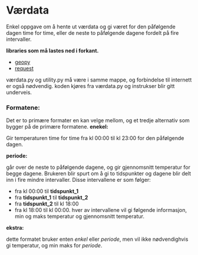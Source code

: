 # Værdata
Enkel oppgave om å hente ut værdata og gi været for den påfølgende dagen
time for time, eller de neste to påfølgende dagene fordelt på fire
intervaller. 

**libraries som må lastes ned i forkant.**
  - [geopy](https://pypi.org/project/geopy/)
  - [request](https://pypi.org/project/requests/)

værdata.py og utility.py må være i samme mappe, og forbindelse
til internett er også nødvendig. koden kjøres fra værdata.py
og instrukser blir gitt underveis. 

### Formatene:
Det er to primære formater en kan velge mellom, og et tredje alternativ som bygger på de primære formatene.
**enekel:**

Gir temperaturen time for time fra kl 00:00 til kl 23:00 for den påfølgende dagen.

**periode:**

går over de neste to påfølgende dagene, og gir gjennomsnitt temperatur for begge dagene. 
Brukeren blir spurt om å gi to tidspunkter og dagene blir delt inn i fire mindre intervaller.
Disse intervallene er som følger:
  - fra kl 00:00 til **tidspunkt_1**
  - fra **tidspunkt_1** til **tidspunkt_2**
  - fra **tidspunkt_2** til kl 18:00
  - fra kl 18:00 til kl 00:00.
hver av intervallene vil gi følgende informasjon, min og maks temperatur og gjennomsnitt temperatur.

**ekstra:**

dette formatet bruker enten *enkel* eller *periode*, men vil ikke nødvendighvis gi temperatur, og min maks for *periode*.

